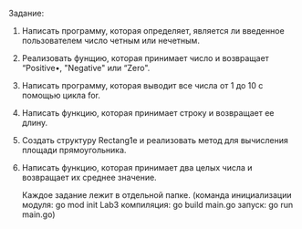Задание: 
1. Написать программу, которая определяет, является ли введенное пользователем число четным или нечетным.
2. Реализовать фунщию, которая принимает число и возвращает “Positive•, "Negative" или “Zero".
3. Написать программу, которая выводит все числа от 1 до 10 с помощью цикла for.
4. Написать функцию, которая принимает строку и возвращает ее длину.
5. Создать структуру Rectang1e и реализовать метод для вычисления площади прямоугольника.
6. Написать функцию, которая принимает два целых числа и возвращает их среднее значение.

   Каждое задание лежит в отдельной папке.
   (команда инициализации модуля: go mod init Lab3
   компиляция: go build main.go
   запуск: go run main.go)
